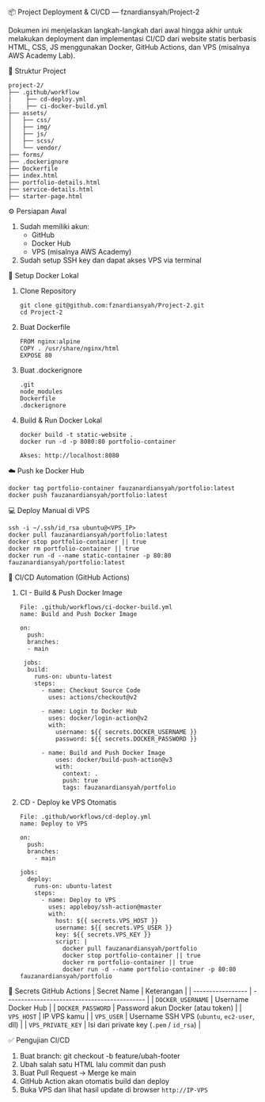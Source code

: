 📦 Project Deployment & CI/CD — fznardiansyah/Project-2

Dokumen ini menjelaskan langkah-langkah dari awal hingga akhir untuk melakukan deployment dan implementasi CI/CD dari website statis berbasis HTML, CSS, JS menggunakan Docker, GitHub Actions, dan VPS (misalnya AWS Academy Lab).

📁 Struktur Project
```
project-2/
├── .github/workflow
|    ├── cd-deploy.yml
|    ├── ci-docker-build.yml
├── assets/
│   ├── css/
│   ├── img/
│   ├── js/
│   ├── scss/
│   └── vendor/
├── forms/
├── .dockerignore
├── Dockerfile
├── index.html
├── portfolio-details.html
├── service-details.html
├── starter-page.html
```
⚙️ Persiapan Awal
1. Sudah memiliki akun:
    - GitHub
    - Docker Hub
    - VPS (misalnya AWS Academy)
2. Sudah setup SSH key dan dapat akses VPS via terminal

🐳 Setup Docker Lokal
1. Clone Repository
   ```
   git clone git@github.com:fznardiansyah/Project-2.git
   cd Project-2
   ```
2. Buat Dockerfile
   ```
   FROM nginx:alpine
   COPY . /usr/share/nginx/html
   EXPOSE 80
   ```
3. Buat .dockerignore
   ```
   .git
   node_modules
   Dockerfile
   .dockerignore
   ```
4. Build & Run Docker Lokal
   ```
   docker build -t static-website .
   docker run -d -p 8080:80 portfolio-container
   ```
   `Akses: http://localhost:8080`
   
☁️ Push ke Docker Hub
```
docker tag portfolio-container fauzanardiansyah/portfolio:latest
docker push fauzanardiansyah/portfolio:latest
```
💻 Deploy Manual di VPS
```
ssh -i ~/.ssh/id_rsa ubuntu@<VPS_IP>
docker pull fauzanardiansyah/portfolio:latest
docker stop portfolio-container || true
docker rm portfolio-container || true
docker run -d --name static-container -p 80:80 fauzanardiansyah/portfolio:latest
```
🤖 CI/CD Automation (GitHub Actions)

1. CI - Build & Push Docker Image
   ```
   File: .github/workflows/ci-docker-build.yml
   name: Build and Push Docker Image
      
   on:
     push:
     branches:
     - main
      
    jobs:
     build:
       runs-on: ubuntu-latest
       steps:
         - name: Checkout Source Code
           uses: actions/checkout@v2
      
         - name: Login to Docker Hub
           uses: docker/login-action@v2
           with:
             username: ${{ secrets.DOCKER_USERNAME }}
             password: ${{ secrets.DOCKER_PASSWORD }}
      
         - name: Build and Push Docker Image
             uses: docker/build-push-action@v3
             with:
               context: .
               push: true
               tags: fauzanardiansyah/portfolio
    ```
2. CD - Deploy ke VPS Otomatis
   ```
   File: .github/workflows/cd-deploy.yml
   name: Deploy to VPS

   on:
     push:
     branches:
       - main
    
   jobs:
     deploy:
       runs-on: ubuntu-latest
       steps:
         - name: Deploy to VPS
           uses: appleboy/ssh-action@master
           with:
             host: ${{ secrets.VPS_HOST }}
             username: ${{ secrets.VPS_USER }}
             key: ${{ secrets.VPS_KEY }}
             script: |
               docker pull fauzanardiansyah/portfolio
               docker stop portfolio-container || true
               docker rm portfolio-container || true
               docker run -d --name portfolio-container -p 80:80 fauzanardiansyah/portfolio
    ```
🔐 Secrets GitHub Actions
| Secret Name       | Keterangan                                   |
| ----------------- | -------------------------------------------- |
| `DOCKER_USERNAME` | Username Docker Hub                          |
| `DOCKER_PASSWORD` | Password akun Docker (atau token)            |
| `VPS_HOST`        | IP VPS kamu                                  |
| `VPS_USER`        | Username SSH VPS (`ubuntu`, `ec2-user`, dll) |
| `VPS_PRIVATE_KEY` | Isi dari private key (`.pem` / `id_rsa`)     |

✅ Pengujian CI/CD
1. Buat branch:
   git checkout -b feature/ubah-footer
2. Ubah salah satu HTML lalu commit dan push
3. Buat Pull Request → Merge ke main
4. GitHub Action akan otomatis build dan deploy
5. Buka VPS dan lihat hasil update di browser
   `http://IP-VPS`

